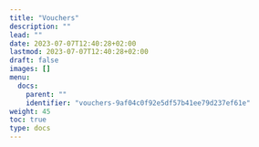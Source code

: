 ```yaml
---
title: "Vouchers"
description: ""
lead: ""
date: 2023-07-07T12:40:28+02:00
lastmod: 2023-07-07T12:40:28+02:00
draft: false
images: []
menu:
  docs:
    parent: ""
    identifier: "vouchers-9af04c0f92e5df57b41ee79d237ef61e"
weight: 45
toc: true
type: docs
---
```

